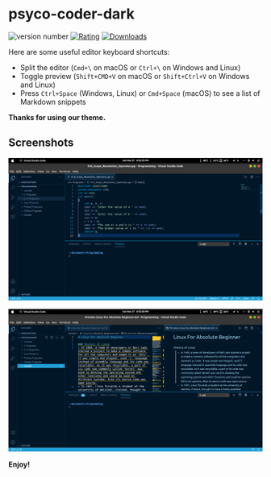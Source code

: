 # psyco-coder-dark

![version number](https://vsmarketplacebadge.apphb.com/version/ThePsychoCoder.psyco-coder-dark.svg?color=blue&style=flat-square)
[![Rating](https://vsmarketplacebadge.apphb.com/rating/ThePsychoCoder.psyco-coder-dark.svg?color=blue&style=flat-square)](https://marketplace.visualstudio.com/items?itemName=ThePsychoCoder.psyco-coder-dark.svg&WT.mc_id=javascript-0000)
[![Downloads](https://vsmarketplacebadge.apphb.com/downloads-short/ThePsychoCoder.psyco-coder-dark.svg?color=blue&style=flat-square)](https://marketplace.visualstudio.com/items?itemName=ThePsychoCoder.psyco-coder-dark.svgWT.mc_id=javascript-0000)


Here are some useful editor keyboard shortcuts:

* Split the editor (`Cmd+\` on macOS or `Ctrl+\` on Windows and Linux)
* Toggle preview (`Shift+CMD+V` on macOS or `Shift+Ctrl+V` on Windows and Linux)
* Press `Ctrl+Space` (Windows, Linux) or `Cmd+Space` (macOS) to see a list of Markdown snippets

**Thanks for using our theme.**


## Screenshots

![Sample_image1](https://raw.githubusercontent.com/DhananjayPorwal/psycho-coder-dark/main/images/Sample_image1.png)
<br>

![Sample_image2](https://raw.githubusercontent.com/DhananjayPorwal/psycho-coder-dark/main/images/Sample_image2.png)

**Enjoy!**
